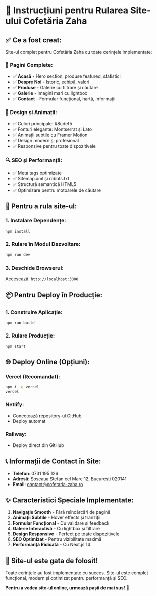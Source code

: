 # 🚀 Instrucțiuni pentru Rularea Site-ului Cofetăria Zaha

## ✅ Ce a fost creat:

Site-ul complet pentru Cofetăria Zaha cu toate cerințele implementate:

### 📱 Pagini Complete:
- ✅ **Acasă** - Hero section, produse featured, statistici
- ✅ **Despre Noi** - Istoric, echipă, valori
- ✅ **Produse** - Galerie cu filtrare și căutare
- ✅ **Galerie** - Imagini mari cu lightbox
- ✅ **Contact** - Formular funcțional, hartă, informații

### 🎨 Design și Animații:
- ✅ Culori principale: #8cdef5
- ✅ Fonturi elegante: Montserrat și Lato
- ✅ Animații subtile cu Framer Motion
- ✅ Design modern și profesional
- ✅ Responsive pentru toate dispozitivele

### 🔍 SEO și Performanță:
- ✅ Meta tags optimizate
- ✅ Sitemap.xml și robots.txt
- ✅ Structură semantică HTML5
- ✅ Optimizare pentru motoarele de căutare

## 🚀 Pentru a rula site-ul:

### 1. Instalare Dependențe:
```bash
npm install
```

### 2. Rulare în Modul Dezvoltare:
```bash
npm run dev
```

### 3. Deschide Browserul:
Accesează: `http://localhost:3000`

## 📦 Pentru Deploy în Producție:

### 1. Construire Aplicație:
```bash
npm run build
```

### 2. Rulare Producție:
```bash
npm start
```

## 🌐 Deploy Online (Opțiuni):

### Vercel (Recomandat):
```bash
npm i -g vercel
vercel
```

### Netlify:
- Conectează repository-ul GitHub
- Deploy automat

### Railway:
- Deploy direct din GitHub

## 📞 Informații de Contact în Site:
- **Telefon**: 0731 195 126
- **Adresă**: Șoseaua Ștefan cel Mare 12, București 020141
- **Email**: contact@cofetaria-zaha.ro

## ✨ Caracteristici Speciale Implementate:

1. **Navigație Smooth** - Fără reîncărcări de pagină
2. **Animații Subtile** - Hover effects și tranziții
3. **Formular Funcțional** - Cu validare și feedback
4. **Galerie Interactivă** - Cu lightbox și filtrare
5. **Design Responsive** - Perfect pe toate dispozitivele
6. **SEO Optimizat** - Pentru vizibilitate maximă
7. **Performanță Ridicată** - Cu Next.js 14

## 🎯 Site-ul este gata de folosit!

Toate cerințele au fost implementate cu succes. Site-ul este complet funcțional, modern și optimizat pentru performanță și SEO.

**Pentru a vedea site-ul online, urmează pașii de mai sus!** 🚀
